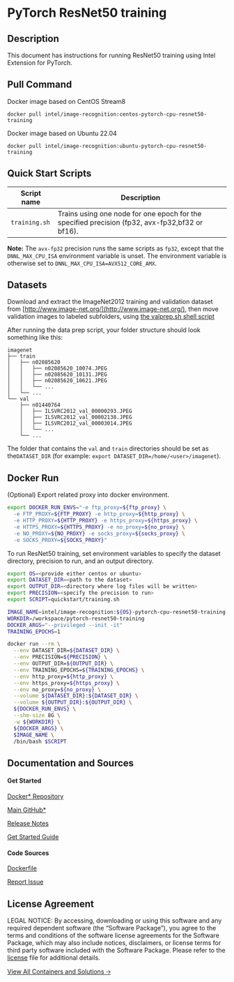 # PyTorch ResNet50 training

## Description 
This document has instructions for running ResNet50 training using Intel Extension for PyTorch.

## Pull Command

Docker image based on CentOS Stream8
```
docker pull intel/image-recognition:centos-pytorch-cpu-resnet50-training
```

Docker image based on Ubuntu 22.04
```
docker pull intel/image-recognition:ubuntu-pytorch-cpu-resnet50-training
```

## Quick Start Scripts
| Script name | Description |
|-------------|-------------|
| `training.sh` | Trains using one node for one epoch for the specified precision (fp32, avx-fp32,bf32 or bf16). |

**Note:** The `avx-fp32` precision runs the same scripts as `fp32`, except that the `DNNL_MAX_CPU_ISA` environment variable is unset. The environment variable is otherwise set to `DNNL_MAX_CPU_ISA=AVX512_CORE_AMX`.

## Datasets
Download and extract the ImageNet2012 training and validation dataset from [http://www.image-net.org/](http://www.image-net.org/), then move validation images to labeled subfolders, using [the valprep.sh shell script](https://raw.githubusercontent.com/soumith/imagenetloader.torch/master/valprep.sh)

After running the data prep script, your folder structure should look something like this:
```
imagenet
├── train
│   ├── n02085620
│   │   ├── n02085620_10074.JPEG
│   │   ├── n02085620_10131.JPEG
│   │   ├── n02085620_10621.JPEG
│   │   └── ...
│   └── ...
└── val
    ├── n01440764
    │   ├── ILSVRC2012_val_00000293.JPEG
    │   ├── ILSVRC2012_val_00002138.JPEG
    │   ├── ILSVRC2012_val_00003014.JPEG
    │   └── ...
    └── ...
```
The folder that contains the `val` and `train` directories should be set as the`DATASET_DIR` (for example: `export DATASET_DIR=/home/<user>/imagenet`).

## Docker Run
(Optional) Export related proxy into docker environment.
```bash
export DOCKER_RUN_ENVS="-e ftp_proxy=${ftp_proxy} \
  -e FTP_PROXY=${FTP_PROXY} -e http_proxy=${http_proxy} \
  -e HTTP_PROXY=${HTTP_PROXY} -e https_proxy=${https_proxy} \
  -e HTTPS_PROXY=${HTTPS_PROXY} -e no_proxy=${no_proxy} \
  -e NO_PROXY=${NO_PROXY} -e socks_proxy=${socks_proxy} \
  -e SOCKS_PROXY=${SOCKS_PROXY}"
```

To run ResNet50 training, set environment variables to specify the dataset directory, precision to run, and an output directory. 

```bash
export OS=<provide either centos or ubuntu>
export DATASET_DIR=<path to the dataset>
export OUTPUT_DIR=<directory where log files will be written>
export PRECISION=<specify the precision to run>
export SCRIPT=quickstart/training.sh 

IMAGE_NAME=intel/image-recognition:${OS}-pytorch-cpu-resnet50-training
WORKDIR=/workspace/pytorch-resnet50-training
DOCKER_ARGS="--privileged --init -it"
TRAINING_EPOCHS=1

docker run --rm \
  --env DATASET_DIR=${DATASET_DIR} \
  --env PRECISION=${PRECISION} \
  --env OUTPUT_DIR=${OUTPUT_DIR} \
  --env TRAINING_EPOCHS=${TRAINING_EPOCHS} \
  --env http_proxy=${http_proxy} \
  --env https_proxy=${https_proxy} \
  --env no_proxy=${no_proxy} \
  --volume ${DATASET_DIR}:${DATASET_DIR} \
  --volume ${OUTPUT_DIR}:${OUTPUT_DIR} \
  ${DOCKER_RUN_ENVS} \
  --shm-size 8G \
  -w ${WORKDIR} \
  ${DOCKER_ARGS} \
  $IMAGE_NAME \
  /bin/bash $SCRIPT
```

## Documentation and Sources
#### Get Started​
[Docker* Repository](https://hub.docker.com/r/intel/image-recognition)

[Main GitHub*](https://github.com/IntelAI/models)

[Release Notes](https://github.com/IntelAI/models/releases)

[Get Started Guide](https://github.com/IntelAI/models/blob/master/quickstart/quickstart/image_recognition/pytorch/resnet50/training/cpu/DEVCATALOG.md)

#### Code Sources
[Dockerfile](https://github.com/IntelAI/models/tree/master/docker/pyt-cpu)

[Report Issue](https://community.intel.com/t5/Intel-Optimized-AI-Frameworks/bd-p/optimized-ai-frameworks)

## License Agreement
LEGAL NOTICE: By accessing, downloading or using this software and any required dependent software (the “Software Package”), you agree to the terms and conditions of the software license agreements for the Software Package, which may also include notices, disclaimers, or license terms for third party software included with the Software Package. Please refer to the [license](https://github.com/IntelAI/models/tree/master/third_party) file for additional details.

[View All Containers and Solutions 🡢](https://www.intel.com/content/www/us/en/developer/tools/software-catalog/containers.html?s=Newest)
